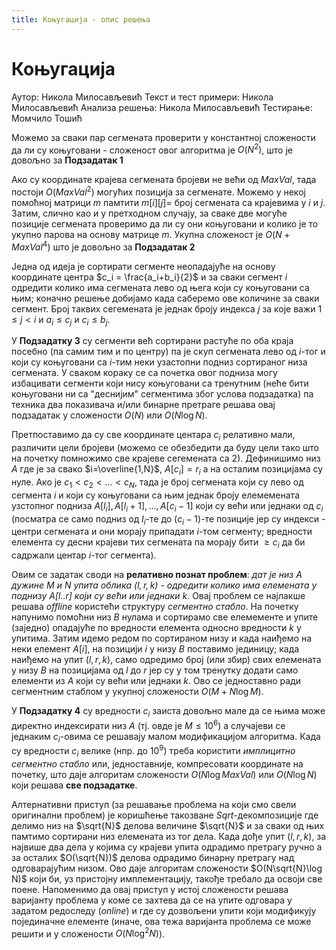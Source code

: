 ```yaml
---
title: Коњугација - опис решења
---
```


# Коњугација

Аутор: Никола Милосављевић
Текст и тест примери: Никола Милосављевић
Анализа решења: Никола Милосављевић
Тестирање: Момчило Тошић

Можемо за сваки пар сегмената проверити у константној сложености да ли су коњуговани - сложеност овог алгоритма је $О(N^2)$, што је довољно за **Подзадатак 1**

Ако су координате крајева сегмената бројеви не већи од $MaxVal$, тада постоји $O(MaxVal^2)$ могућих позиција за сегменате. Можемо у некој помоћној матрици $m$ памтити $m[i][j] =$ број сегмената са крајевима у $i$ и $j$. Затим, слично као и у претходном случају, за сваке две могуће позиције сегмената проверимо да ли су они коњуговани и колико је то укупно парова на основу матрице $m$. Укупна сложеност је $O(N + MaxVal^4)$ што је довољно за **Подзадатак 2**

Једна од идеја је сортирати сегменте неопадајуће на основу координате центра $c_i = \frac{a_i+b_i}{2}$ и за сваки сегмент $i$ одредити колико има сегмената лево од њега који су коњуговани са њим; коначно решење добијамо када саберемо ове количине за сваки сегмент. Број таквих сегемената је једнак броју индекса $j$ за које важи $1 \leq j < i$ и $a_i \leq c_j$ и $c_i \leq b_j$.

У **Подзадатку 3** су сегменти већ сортирани растуће по оба краја посебно (па самим тим и по центру) па је скуп сегмената лево од $i$-тог и који су коњуговани са $i$-тим неки узастопни подниз сортираног низа сегмената. У сваком кораку се са почетка овог подниза могу избацивати сегменти који нису коњуговани са тренутним (неће бити коњуговани ни са "деснијим" сегментима због услова подзадатка) па техника двa показивача и/или бинарне претраге решава овај подзадатак у сложености $O(N)$ или $O(N \log N)$.

Претпоставимо да су све координате центара $c_i$ релативно мали, различити цели бројеви (можемо се обезбедити да буду цели тако што на почетку помножимо све крајеве сегемената са $2$). Дефинишимо низ $A$ где је за свако $i=\overline{1,N}$, $A[c_i] = r_i$ а на осталим позицијама су нуле. Ако је $c_1 < c_2 < \ldots < c_N$, тада је број сегмената који су лево од сегмента $i$ и који су коњуговани са њим једнак броју елемемената узстопног подниза $A[l_i], A[l_i+1],\ldots, A[c_i - 1]$ који су већи или једнаки од $c_i$ (посматра се само подниз од $l_i$-те до $(c_i-1)$-те позиције јер су индекси - центри сегмената и они морају припадати $i$-том сегменту; вредности елемента су десни крајеви тих сегмената па морају бити $\geq c_i$ да би садржали центар $i$-тог сегмента). 

Овим се задатак своди на **релативно познат проблем**: *дат је низ $A$ дужине $M$ и $N$ упита облика $(l, r, k)$ - одредити колико има елемената у поднизу $A[l..r]$ који су већи или једнаки $k$*. Овај проблем се најлакше решава *offline* користећи структуру *сегментно стабло*. На почетку напунимо помоћни низ $B$ нулама и сортирамо све елемементе и упите (заједно) опадајуће по вредности елемента односно вредности $k$ у упитима. Затим идемо редом по сортираном низу и када наиђемо на неки елемент $A[i]$, на позицији $i$ у низу $B$ поставимо јединицу; када наиђемо на упит $(l,r,k)$, само одредимо број (или збир) свих елемената у низу $B$ на позицијама од $l$ до $r$ јер су у том тренутку додати само елементи из $A$ који су већи или једнаки $k$. Ово се једноставно ради сегментним стаблом у укупној сложености $O(M + N \log M)$.

У **Подзадатку 4** су вредности $c_i$ заиста довољно мале да се њима може директно индексирати низ $A$ (тј. овде је $M \leq 10^6$) а случајеви се једнаким $c_i$-овима се решавају малом модификацијом алгоритма. Када су вредности $c_i$ велике (нпр. до $10^9$) треба користити *имплицитно сегментно стабло* или, једноставније, компресовати координате на почетку, што даје алгоритам сложености $O(N \log MaxVal)$ или $O(N \log N)$ који решава **све подзадатке**. 

Алтернативни приступ (за решавање проблема на који смо свели оригинални проблем) је коришћење такозване $Sqrt$-декомпозиције где делимо низ на $\sqrt{N}$ делова величине $\sqrt{N}$ и за сваки од њих памтимо сортирани низ елемената из тог дела. Када дође упит $(l,r,k)$, за највише два дела у којима су крајеви упита одрадимо претрагу ручно а за осталих $O(\sqrt{N})$ делова одрадимо бинарну претрагу над одговарајућим низом. Ово даје алгоритам сложености $O(N\sqrt{N}\log N)$ који би, уз пристојну имплементацију, такође требало да освоји све поене. Напоменимо да овај приступ у истој сложености решава варијанту проблема у коме се захтева да се на упите одговара у задатом редоследу (*online*) и где су дозвољени упити који модификују појединачне елементе (иначе, ова тежа варијанта проблема се може решити и у сложености $O(N \log^2 N)$).
